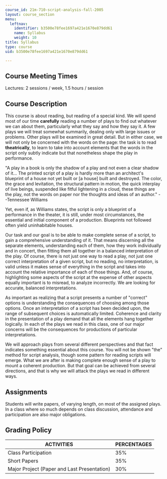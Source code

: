 ```yaml
---
course_id: 21m-710-script-analysis-fall-2005
layout: course_section
menu:
  leftnav:
    identifier: b3500e78fee1697a421e1670e879dd61
    name: Syllabus
    weight: 10
title: Syllabus
type: course
uid: b3500e78fee1697a421e1670e879dd61

---
```


Course Meeting Times
--------------------

Lectures: 2 sessions / week, 1.5 hours / session

Course Description
------------------

This course is about reading, but reading of a special kind. We will spend most of our time **carefully** reading a number of plays to find out whatever we can about them, particularly what they say and how they say it. A few plays we will treat somewhat summarily, dealing only with large issues or problems. Other plays will be examined in great detail. But in either case, we will not only be concerned with the words on the page: the task is to read **theatrically**, to learn to take into account elements that the words in the script only subtly indicate but that nonetheless shape the play in performance.

"A play in a book is only the shadow of a play and not even a clear shadow of it... The printed script of a play is hardly more than an architect's blueprint of a house not yet built or \[a house\] built and destroyed. The color, the grace and levitation, the structural pattern in motion, the quick interplay of live beings, suspended like fitful lightening in a cloud, these things are the play, not the words on paper nor the thoughts and ideas of an author." --Tennessee Williams

Yet, even if, as Williams states, the script is only a blueprint of a performance in the theater, it is still, under most circumstances, the essential and initial component of a production. Blueprints not followed often yield uninhabitable houses.

Our task and our goal is to be able to make complete sense of a script, to gain a comprehensive understanding of it. That means discerning all the separate elements, understanding each of them, how they work individually and in concert, then fitting them all together in a balanced interpretation of the play. Of course, there is not just one way to read a play, not just one correct interpretation of a given script, but no reading, no interpretation, is valid unless it makes sense of everything in the script and takes into account the relative importance of each of those things. And, of course, highlighting some aspects of the script at the expense of other aspects equally important is to misread, to analyze incorrectly. We are looking for accurate, balanced interpretations.

As important as realizing that a script presents a number of "correct" options is understanding the consequences of choosing among those options. Once an interpretation of a script has been decided upon, the range of subsequent choices is automatically limited. Coherence and clarity in the presentation of a play demand that all the elements hang together logically. In each of the plays we read in this class, one of our major concerns will be the consequences for productions of particular interpretations.

We will approach plays from several different perspectives and that fact indicates something essential about this course. You will not be shown "the" method for script analysis, though some pattern for reading scripts will emerge. What we are after is making complete enough sense of a play to mount a coherent production. But that goal can be achieved from several directions, and that is why we will attack the plays we read in different ways.

Assignments
-----------

Students will write papers, of varying length, on most of the assigned plays. In a class where so much depends on class discussion, attendance and participation are also major obligations.

Grading Policy
--------------

| ACTIVITIES | PERCENTAGES |
| --- | --- |
| Class Participation | 35% |
| Short Papers | 35% |
| Major Project (Paper and Last Presentation) | 30%